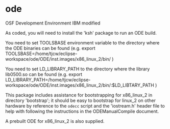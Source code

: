 # ode
OSF Development Environment IBM modified

As coded, you will need to install the 'ksh' package to run an ODE build.

You need to set TOOLSBASE environment variable to the directory where the ODE binaries can be found
(e.g. export TOOLSBASE=/home/tjcw/eclipse-workspace/ode/ODE/inst.images/x86_linux_2/bin/ )

You need to set LD_LIBRARY_PATH to the directory where the library lib0500.so can be found
(e.g. export LD_LIBRARY_PATH=/home/tjcw/eclipse-workspace/ode/ODE/inst.images/x86_linux_2/bin/:$LD_LIBTARY_PATH )

This package includes assistance for bootstrapping for x86_linux_2 in directory 'bootstrap'; it should be
easy to bootstrap for linux_2 on other hardware by reference to the `odecc` script and the 'iostream.h'
header file to help with following the instructions in the ODEManualCompile document.

A prebuilt ODE for x86_linux_2 is also supplied.
